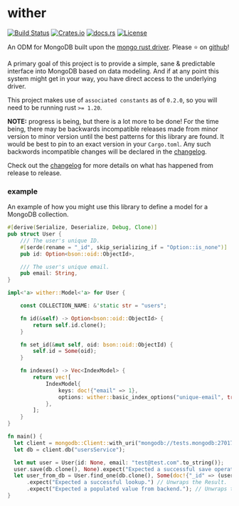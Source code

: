 wither
======
[![Build Status](https://travis-ci.org/thedodd/wither.svg?branch=master)](https://travis-ci.org/thedodd/wither)
[![Crates.io](https://img.shields.io/crates/v/wither.svg)](https://crates.io/crates/wither)
[![docs.rs](https://docs.rs/wither/badge.svg)](https://docs.rs/wither)
[![License](https://img.shields.io/badge/license-Apache%202.0-blue.svg)](LICENSE)

An ODM for MongoDB built upon the [mongo rust driver](https://github.com/mongodb-labs/mongo-rust-driver-prototype). Please ⭐ on [github](https://github.com/thedodd/wither)!

A primary goal of this project is to provide a simple, sane & predictable interface into MongoDB based on data modeling. And if at any point this system might get in your way, you have direct access to the underlying driver.

This project makes use of `associated constants` as of `0.2.0`, so you will need to be running rust `>= 1.20`.

**NOTE:** progress is being, but there is a lot more to be done! For the time being, there may be backwards incompatible releases made from minor version to minor version until the best patterns for this library are found. It would be best to pin to an exact version in your `Cargo.toml`. Any such backwords incompatible changes will be declared in the [changelog](./CHANGELOG.md).

Check out the [changelog](./CHANGELOG.md) for more details on what has happened from release to release.

### example
An example of how you might use this library to define a model for a MongoDB collection.

```rust
#[derive(Serialize, Deserialize, Debug, Clone)]
pub struct User {
    /// The user's unique ID.
    #[serde(rename = "_id", skip_serializing_if = "Option::is_none")]
    pub id: Option<bson::oid::ObjectId>,

    /// The user's unique email.
    pub email: String,
}

impl<'a> wither::Model<'a> for User {

    const COLLECTION_NAME: &'static str = "users";

    fn id(&self) -> Option<bson::oid::ObjectId> {
        return self.id.clone();
    }

    fn set_id(&mut self, oid: bson::oid::ObjectId) {
        self.id = Some(oid);
    }

    fn indexes() -> Vec<IndexModel> {
        return vec![
            IndexModel{
                keys: doc!{"email" => 1},
                options: wither::basic_index_options("unique-email", true, Some(true), None, None),
            },
        ];
    }
}

fn main() {
  let client = mongodb::Client::with_uri("mongodb://tests.mongodb:27017/").unwrap();
  let db = client.db("usersService");

  let mut user = User{id: None, email: "test@test.com".to_string()};
  user.save(db.clone(), None).expect("Expected a successful save operation.");
  let user_from_db = User.find_one(db.clone(), Some(doc!{"_id" => (user.id.clone().unwrap())}))
      .expect("Expected a successful lookup.") // Unwraps the Result.
      .expect("Expected a populated value from backend."); // Unwraps the optional model instance.
}
```
